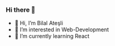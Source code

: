 ### Hi there 👋
- 👋 Hi, I’m Bilal Ateşli
- 👀 I’m interested in Web-Development
- 🌱 I’m currently learning React
